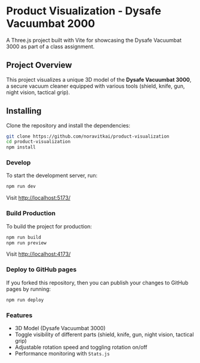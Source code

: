 # Product Visualization - Dysafe Vacuumbat 2000

A Three.js project built with Vite for showcasing the Dysafe Vacuumbat 3000 as part of a class assignment.

## Project Overview

This project visualizes a unique 3D model of the **Dysafe Vacuumbat 3000**, a secure vacuum cleaner equipped with various tools (shield, knife, gun, night vision, tactical grip).

## Installing

Clone the repository and install the dependencies:

```bash
git clone https://github.com/noravitkai/product-visualization
cd product-visualization
npm install
```

### Develop

To start the development server, run:

```bash
npm run dev
```

Visit [http://localhost:5173/](http://localhost:5173/)

### Build Production

To build the project for production:

```bash
npm run build
npm run preview
```

Visit [http://localhost:4173/](http://localhost:4173/)

### Deploy to GitHub pages

If you forked this repository, then you can publish your changes to GitHub pages by running:

```bash
npm run deploy
```

### Features

- 3D Model (Dysafe Vacuumbat 3000)
- Toggle visibility of different parts (shield, knife, gun, night vision, tactical grip)
- Adjustable rotation speed and toggling rotation on/off
- Performance monitoring with `Stats.js`
